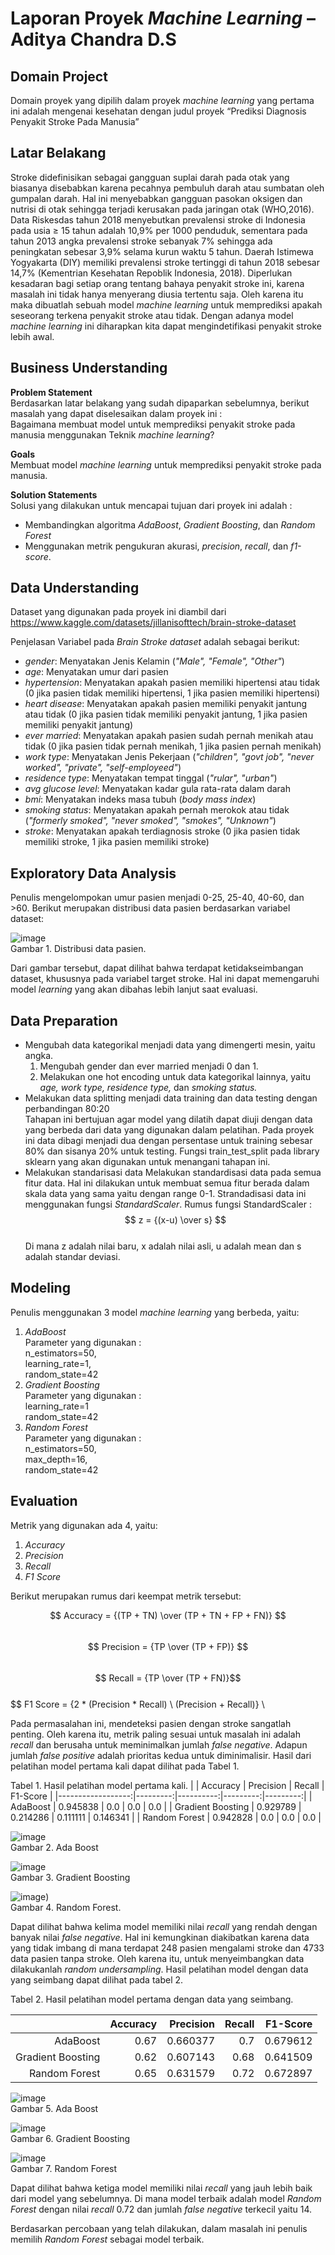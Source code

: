 # Laporan Proyek *Machine Learning* – Aditya Chandra D.S

## Domain Project
Domain proyek yang dipilih dalam proyek *machine learning* yang pertama ini adalah mengenai kesehatan dengan judul proyek “Prediksi Diagnosis Penyakit Stroke Pada Manusia”

## Latar Belakang
Stroke didefinisikan sebagai gangguan suplai darah pada otak yang biasanya disebabkan karena pecahnya pembuluh darah atau sumbatan oleh gumpalan darah. Hal ini menyebabkan gangguan pasokan oksigen dan nutrisi di otak sehingga terjadi kerusakan pada jaringan otak (WHO,2016).
Data Riskesdas tahun 2018 menyebutkan prevalensi stroke di Indonesia pada usia ≥ 15 tahun adalah 10,9% per 1000 penduduk, sementara pada tahun 2013 angka prevalensi stroke sebanyak 7% sehingga ada peningkatan sebesar 3,9% selama kurun waktu 5 tahun. Daerah Istimewa Yogyakarta (DIY) memiliki prevalensi stroke tertinggi di tahun 2018 sebesar 14,7% (Kementrian Kesehatan Repoblik Indonesia, 2018). 
Diperlukan kesadaran bagi setiap orang tentang bahaya penyakit stroke ini, karena masalah ini tidak hanya menyerang diusia tertentu saja. Oleh karena itu maka dibuatlah sebuah model *machine learning* untuk memprediksi apakah seseorang terkena penyakit stroke atau tidak. Dengan adanya model *machine learning* ini diharapkan kita dapat mengindetifikasi penyakit stroke lebih awal.

## Business Understanding

**Problem Statement** \
Berdasarkan latar belakang yang sudah dipaparkan sebelumnya, berikut masalah yang dapat diselesaikan dalam proyek ini : \
Bagaimana membuat model untuk memprediksi penyakit stroke pada manusia menggunakan Teknik *machine learning*?

**Goals** \
Membuat model *machine learning* untuk memprediksi penyakit stroke pada manusia.

**Solution Statements** \
Solusi yang dilakukan untuk mencapai tujuan dari proyek ini adalah : 
  -	Membandingkan algoritma *AdaBoost*, *Gradient Boosting*, dan *Random Forest*
  -	Menggunakan metrik pengukuran akurasi, *precision*, *recall*, dan *f1-score*.

## Data Understanding

Dataset yang digunakan pada proyek ini diambil dari\
https://www.kaggle.com/datasets/jillanisofttech/brain-stroke-dataset

Penjelasan Variabel pada *Brain Stroke dataset* adalah sebagai berikut:
  -	*gender*: Menyatakan Jenis Kelamin (*"Male", "Female", "Other"*)
  -	*age*: Menyatakan umur dari pasien
  -	*hypertension*: Menyatakan apakah pasien memiliki hipertensi atau tidak (0 jika pasien tidak memiliki hipertensi, 1 jika pasien memiliki hipertensi)
  -	*heart disease*: Menyatakan apakah pasien memiliki penyakit jantung atau tidak (0 jika pasien tidak memiliki penyakit jantung, 1 jika pasien memiliki penyakit      jantung)
  -	*ever married*: Menyatakan apakah pasien sudah pernah menikah atau tidak (0 jika pasien tidak pernah menikah, 1 jika pasien pernah menikah)
  -	*work type*: Menyatakan Jenis Pekerjaan (*"children", "govt job", "never worked", "private", "self-employeed"*)
  -	*residence type*: Menyatakan tempat tinggal (*"rular", "urban"*)
  -	*avg glucose level*: Menyatakan kadar gula rata-rata dalam darah
  -	*bmi*: Menyatakan indeks masa tubuh (*body mass index*)
  -	*smoking status*: Menyatakan apakah pernah merokok atau tidak (*"formerly smoked", "never smoked", "smokes", "Unknown"*)
  -	*stroke*: Menyatakan apakah terdiagnosis stroke (0 jika pasien tidak memiliki stroke, 1 jika pasien memiliki stroke)

## Exploratory Data Analysis

Penulis mengelompokan umur pasien menjadi 0-25, 25-40, 40-60, dan >60. Berikut merupakan distribusi data pasien berdasarkan variabel dataset:

![image](https://user-images.githubusercontent.com/65145111/203143337-e417ce1f-ea61-418e-8cff-bb3efa599a09.png) \
Gambar 1. Distribusi data pasien.

Dari gambar tersebut, dapat dilihat bahwa terdapat ketidakseimbangan dataset, khususnya pada variabel target stroke. Hal ini dapat memengaruhi model 
*learning* yang akan dibahas lebih lanjut saat evaluasi.

## Data Preparation

*	Mengubah data kategorikal menjadi data yang dimengerti mesin, yaitu angka.
    1. Mengubah gender dan ever married menjadi 0 dan 1.
    2. Melakukan one hot encoding untuk data kategorikal lainnya, yaitu *age, work type, residence type,* dan *smoking status.*
*	Melakukan data splitting menjadi data training dan data testing dengan perbandingan 80:20\
  Tahapan ini bertujuan agar model yang dilatih dapat diuji dengan data yang berbeda dari data yang digunakan dalam pelatihan. Pada proyek ini data dibagi menjadi dua dengan persentase untuk training sebesar 80% dan sisanya 20% untuk testing. Fungsi train_test_split pada library sklearn yang akan digunakan untuk menangani tahapan ini.
*	Melakukan standarisasi data
  Melakukan standardisasi data pada semua fitur data. Hal ini dilakukan untuk membuat semua fitur berada dalam skala data yang sama yaitu dengan range 0-1.      Strandadisasi data ini menggunakan fungsi *StandardScaler*. Rumus fungsi StandardScaler : \
  $$ z = {(x-u) \over s} $$ \
  Di mana z adalah nilai baru, x adalah nilai asli, u adalah mean dan s adalah standar deviasi.
  
## Modeling

Penulis menggunakan 3 model *machine learning* yang berbeda, yaitu:
  1.	*AdaBoost* \
      Parameter yang digunakan : \
        n_estimators=50, \
        learning_rate=1, \
        random_state=42 
  2.	*Gradient Boosting* \
      Parameter yang digunakan : \
        learning_rate=1 \
        random_state=42 
  3.	*Random Forest* \
      Parameter yang digunakan : \
        n_estimators=50, \
        max_depth=16, \
        random_state=42 


## Evaluation

Metrik yang digunakan ada 4, yaitu:
  1.	*Accuracy*
  2.	*Precision*
  3.	*Recall*
  4.	*F1 Score*

Berikut merupakan rumus dari keempat metrik tersebut:

$$ Accuracy = {(TP + TN) \over (TP + TN + FP + FN)} $$ \
$$ Precision = {TP \over (TP + FP)} $$ \
$$ Recall = {TP \over (TP + FN)}$$ \
$$ F1 Score = {2 * (Precision * Recall) \ (Precision + Recall)} \

Pada permasalahan ini, mendeteksi pasien dengan stroke sangatlah penting. Oleh karena itu, metrik paling sesuai untuk masalah ini adalah *recall* dan berusaha untuk meminimalkan jumlah *false negative*. Adapun jumlah *false positive* adalah prioritas kedua untuk diminimalisir.
Hasil dari pelatihan model pertama kali dapat dilihat pada Tabel 1.

Tabel 1. Hasil pelatihan model pertama kali.
|                   | Accuracy | Precision |   Recall | F1-Score |
|------------------:|---------:|----------:|---------:|---------:|
|      AdaBoost     | 0.945838 |       0.0 |      0.0 |      0.0 |
| Gradient Boosting | 0.929789 |  0.214286 | 0.111111 | 0.146341 |
|   Random Forest   | 0.942828 |       0.0 |      0.0 |      0.0 |


![image](https://user-images.githubusercontent.com/65145111/203688321-c0508a9c-bb6c-4cae-a177-2a1fa76800dc.png) \
Gambar 2. Ada Boost

![image](https://user-images.githubusercontent.com/65145111/203688337-d77cfeff-44ed-4454-a111-d6a50be628fb.png) \
Gambar 3. Gradient Boosting

![image](https://user-images.githubusercontent.com/65145111/203688356-801ed81c-584e-444b-b728-80269d8259d6.png)) \
Gambar 4. Random Forest.

Dapat dilihat bahwa kelima model memiliki nilai *recall* yang rendah dengan banyak nilai *false negative*. Hal ini kemungkinan diakibatkan karena data yang tidak imbang di mana terdapat 248 pasien mengalami stroke dan 4733 data pasien tanpa stroke. Oleh karena itu, untuk menyeimbangkan data dilakukanlah *random undersampling*.
Hasil pelatihan model dengan data yang seimbang dapat dilihat pada tabel 2.

Tabel 2. Hasil pelatihan model pertama dengan data yang seimbang.

|                   | Accuracy | Precision | Recall | F1-Score |
|------------------:|---------:|----------:|-------:|---------:|
|      AdaBoost     |     0.67 |  0.660377 |    0.7 | 0.679612 |
| Gradient Boosting |     0.62 |  0.607143 |   0.68 | 0.641509 |
|   Random Forest   |     0.65 |  0.631579 |   0.72 | 0.672897 |


![image](https://user-images.githubusercontent.com/65145111/203688233-eee74955-835a-4d55-b9f9-3cabe10cc7bb.png) \
Gambar 5. Ada Boost

![image](https://user-images.githubusercontent.com/65145111/203688200-c6b4235b-3f58-48b7-9546-203912975dd1.png) \
Gambar 6. Gradient Boosting

![image](https://user-images.githubusercontent.com/65145111/203688170-988eef64-2772-4a83-a763-839fd132a855.png) \
Gambar 7. Random Forest

Dapat dilihat bahwa ketiga model memiliki nilai *recall* yang jauh lebih baik dari model yang sebelumnya. Di mana model terbaik adalah model *Random Forest* dengan nilai *recall* 0.72 dan jumlah *false negative* terkecil yaitu 14.

Berdasarkan percobaan yang telah dilakukan, dalam masalah ini penulis memilih *Random Forest* sebagai model terbaik.
